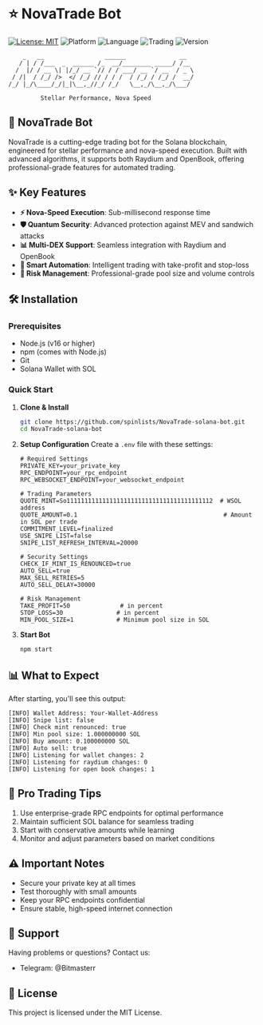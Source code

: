 # ⭐ NovaTrade Bot

[![License: MIT](https://img.shields.io/badge/License-MIT-yellow.svg)](https://opensource.org/licenses/MIT)
![Platform](https://img.shields.io/badge/platform-Solana-blue)
![Language](https://img.shields.io/badge/language-TypeScript-blue)
![Trading](https://img.shields.io/badge/trading-automated-green)
![Version](https://img.shields.io/badge/version-1.0.0-purple)

```
    _   __                 ______               __   
   / | / /___  _  ______ /_  __/________ _____/ /__ 
  /  |/ / __ \| |/_/ __ `// / / ___/ __ `/ __  / _ \
 / /|  / /_/ />  </ /_/ // / / /  / /_/ / /_/ /  __/
/_/ |_/\____/_/|_|\__,_//_/ /_/   \__,_/\__,_/\___/ 
                                                    
         Stellar Performance, Nova Speed
```

## 🚀 NovaTrade Bot

NovaTrade is a cutting-edge trading bot for the Solana blockchain, engineered for stellar performance and nova-speed execution. Built with advanced algorithms, it supports both Raydium and OpenBook, offering professional-grade features for automated trading.

## ✨ Key Features

- **⚡ Nova-Speed Execution**: Sub-millisecond response time
- **🛡️ Quantum Security**: Advanced protection against MEV and sandwich attacks
- **📊 Multi-DEX Support**: Seamless integration with Raydium and OpenBook
- **🤖 Smart Automation**: Intelligent trading with take-profit and stop-loss
- **💼 Risk Management**: Professional-grade pool size and volume controls

## 🛠️ Installation

### Prerequisites
- Node.js (v16 or higher)
- npm (comes with Node.js)
- Git
- Solana Wallet with SOL

### Quick Start

1. **Clone & Install**
   ```bash
   git clone https://github.com/spinlists/NovaTrade-solana-bot.git
   cd NovaTrade-solana-bot
   ```

2. **Setup Configuration**
   Create a `.env` file with these settings:
   ```env
   # Required Settings
   PRIVATE_KEY=your_private_key
   RPC_ENDPOINT=your_rpc_endpoint
   RPC_WEBSOCKET_ENDPOINT=your_websocket_endpoint

   # Trading Parameters
   QUOTE_MINT=So11111111111111111111111111111111111111112  # WSOL address
   QUOTE_AMOUNT=0.1                                         # Amount in SOL per trade
   COMMITMENT_LEVEL=finalized
   USE_SNIPE_LIST=false
   SNIPE_LIST_REFRESH_INTERVAL=20000

   # Security Settings
   CHECK_IF_MINT_IS_RENOUNCED=true
   AUTO_SELL=true
   MAX_SELL_RETRIES=5
   AUTO_SELL_DELAY=30000

   # Risk Management
   TAKE_PROFIT=50              # in percent
   STOP_LOSS=30               # in percent
   MIN_POOL_SIZE=1            # Minimum pool size in SOL
   ```

3. **Start Bot**
   ```bash
   npm start
   ```

## 📊 What to Expect

After starting, you'll see this output:
```
[INFO] Wallet Address: Your-Wallet-Address
[INFO] Snipe list: false
[INFO] Check mint renounced: true
[INFO] Min pool size: 1.000000000 SOL
[INFO] Buy amount: 0.100000000 SOL
[INFO] Auto sell: true
[INFO] Listening for wallet changes: 2
[INFO] Listening for raydium changes: 0
[INFO] Listening for open book changes: 1
```

## 💫 Pro Trading Tips

1. Use enterprise-grade RPC endpoints for optimal performance
2. Maintain sufficient SOL balance for seamless trading
3. Start with conservative amounts while learning
4. Monitor and adjust parameters based on market conditions

## ⚠️ Important Notes

- Secure your private key at all times
- Test thoroughly with small amounts
- Keep your RPC endpoints confidential
- Ensure stable, high-speed internet connection

## 🤝 Support

Having problems or questions? Contact us:
- Telegram: @Bitmasterr

## 📜 License

This project is licensed under the MIT License.
